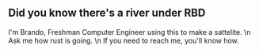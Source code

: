 ## Did you know there's a river under RBD
I'm Brando, Freshman Computer Engineer using this to make a sattelite.
\n Ask me how rust is going.
\n If you need to reach me, you'll know how.

<!--
**Offbrand-Ops/Offbrand-Ops** is a ✨ _special_ ✨ repository because its `README.md` (this file) appears on your GitHub profile.

Here are some ideas to get you started:

- 🔭 I’m currently working on ...
- 🌱 I’m currently learning ...
- 👯 I’m looking to collaborate on ...
- 🤔 I’m looking for help with ...
- 💬 Ask me about ...
- 📫 How to reach me: ...
- 😄 Pronouns: ...
- ⚡ Fun fact: ...
-->
